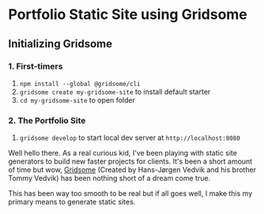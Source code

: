 # Portfolio Static Site using Gridsome

## Initializing Gridsome

### 1. First-timers

1. `npm install --global @gridsome/cli`
2. `gridsome create my-gridsome-site` to install default starter </li>
3. `cd my-gridsome-site` to open folder

### 2. The Portfolio Site

1. `gridsome develop` to start local dev server at `http://localhost:8080`

Well hello there. As a real curious kid, I've been playing with static site generators to build new faster projects for clients. It's been a short amount of time but wow, [Gridsome](https://gridsome.org/) (Created by Hans-Jørgen Vedvik and his brother Tommy Vedvik) has been nothing short of a dream come true.

This has been way too smooth to be real but if all goes well, I make this my primary means to generate static sites.